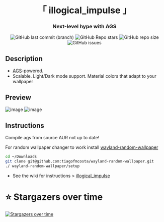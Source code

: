 <div align="center">
    <h1>「 illogical_impulse 」</h1>
    <h3> Next-level hype with AGS </h3>
</div>

<div align="center">
  
  ![GitHub last commit (branch)](https://img.shields.io/github/last-commit/czlabinger/dots/illogical-impulse)
  ![GitHub Repo stars](https://img.shields.io/github/stars/czlabinger/dots)
  ![GitHub repo size](https://img.shields.io/github/repo-size/czlabinger/dots)
  ![GitHub issues](https://img.shields.io/github/issues/czlabinger/dots)

</div>

## Description
- [AGS](https://github.com/Aylur/ags/)-powered.
- Scalable. Light/Dark mode support. Material colors that adapt to your wallpaper

## Preview
![image](./assets/illogical_impulse_dark.png)
![image](./assets/illogical_impulse_light.png)

## Instructions

Compile ags from source AUR not up to date!

For random wallpaper changer to work install [wayland-random-wallpaper](https://github.com/tiagofmcosta/wayland-random-wallpaper)
```bash
cd ~/Downloads
git clone git@github.com:tiagofmcosta/wayland-random-wallpaper.git
./ wayland-random-wallpaper/setup
```

- See the wiki for instructions > [illogical_impulse](https://github.com/end-4/dots-hyprland/wiki/illogical_impulse) 

# ⭐ Stargazers over time

[![Stargazers over time](https://starchart.cc/czlabinger/dots.svg)](https://starchart.cc/czlabinger/dots)
